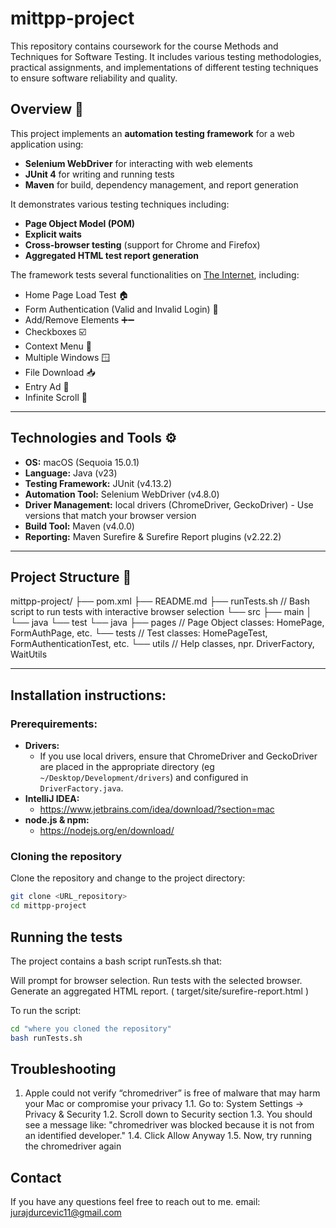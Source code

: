 # mittpp-project
This repository contains coursework for the course Methods and Techniques for Software Testing. It includes various testing methodologies, practical assignments, and implementations of different testing techniques to ensure software reliability and quality.

## Overview 📝

This project implements an **automation testing framework** for a web application using:
- **Selenium WebDriver** for interacting with web elements
- **JUnit 4** for writing and running tests
- **Maven** for build, dependency management, and report generation

It demonstrates various testing techniques including:
- **Page Object Model (POM)**
- **Explicit waits**
- **Cross-browser testing** (support for Chrome and Firefox)
- **Aggregated HTML test report generation**

The framework tests several functionalities on [The Internet](http://the-internet.herokuapp.com/), including:
- Home Page Load Test 🏠
- Form Authentication (Valid and Invalid Login) 🔐
- Add/Remove Elements ➕➖
- Checkboxes ☑️
- Context Menu 🍔
- Multiple Windows 🪟
- File Download 📥
- Entry Ad 📢
- Infinite Scroll 🔄

---

## Technologies and Tools ⚙️

- **OS:** macOS (Sequoia 15.0.1)
- **Language:** Java (v23)
- **Testing Framework:** JUnit (v4.13.2)
- **Automation Tool:** Selenium WebDriver (v4.8.0)
- **Driver Management:** local drivers (ChromeDriver, GeckoDriver) - Use versions that match your browser version
- **Build Tool:** Maven (v4.0.0)
- **Reporting:** Maven Surefire & Surefire Report plugins (v2.22.2)

---

## Project Structure 📂

mittpp-project/
├── pom.xml
├── README.md
├── runTests.sh         // Bash script to run tests with interactive browser selection
└── src
    ├── main
    │   └── java
    └── test
        └── java
            ├── pages        // Page Object classes: HomePage, FormAuthPage, etc.
            └── tests        // Test classes: HomePageTest, FormAuthenticationTest, etc.
            └── utils        // Help classes, npr. DriverFactory, WaitUtils

---

## Installation instructions:

### Prerequirements:

- **Drivers:**  
  - If you use local drivers, ensure that ChromeDriver and GeckoDriver are placed in the appropriate directory (eg `~/Desktop/Development/drivers`) and configured in `DriverFactory.java`.
- **IntelliJ IDEA:**
  - https://www.jetbrains.com/idea/download/?section=mac
- **node.js & npm:**
  - https://nodejs.org/en/download/

### Cloning the repository

Clone the repository and change to the project directory:

```bash
git clone <URL_repository>
cd mittpp-project
```

## Running the tests

The project contains a bash script runTests.sh that:

Will prompt for browser selection.
Run tests with the selected browser.
Generate an aggregated HTML report.  ( target/site/surefire-report.html )

To run the script:
```bash
cd "where you cloned the repository"
bash runTests.sh
```

## Troubleshooting

1. Apple could not verify “chromedriver” is free of malware that may harm your Mac or compromise your privacy
   1.1. Go to: System Settings -> Privacy & Security
   1.2. Scroll down to Security section
   1.3. You should see a message like: "chromedriver was blocked because it is not from an identified developer."
   1.4. Click Allow Anyway
   1.5. Now, try running the chromedriver again

## Contact

If you have any questions feel free to reach out to me.
email: jurajdurcevic11@gmail.com


